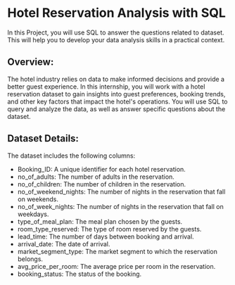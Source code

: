 # Hotel Reservation Analysis with SQL 
In this Project, you will use SQL to answer the questions related to dataset. This will help you to develop 
your data analysis skills in a practical context.  

## Overview:  
The hotel industry relies on data to make informed decisions and provide a better guest experience. In 
this internship, you will work with a hotel reservation dataset to gain insights into guest preferences, 
booking trends, and other key factors that impact the hotel's operations. You will use SQL to query and 
analyze the data, as well as answer specific questions about the dataset.  

## Dataset Details:  
The dataset includes the following columns:  

- Booking_ID: A unique identifier for each hotel reservation.
- no_of_adults: The number of adults in the reservation.  
- no_of_children: The number of children in the reservation. 
- no_of_weekend_nights: The number of nights in the reservation that fall on 
weekends.  
- no_of_week_nights: The number of nights in the reservation that fall on 
weekdays.  
- type_of_meal_plan: The meal plan chosen by the guests.  
- room_type_reserved: The type of room reserved by the guests. 
- lead_time: The number of days between booking and arrival. 
- arrival_date: The date of arrival.  
- market_segment_type: The market segment to which the reservation 
belongs.  
- avg_price_per_room: The average price per room in the reservation.  
- booking_status: The status of the booking. 
